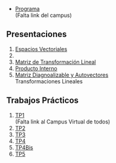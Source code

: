 <body>

<ul>
  <li><a href="resources/Programa.pdf">Programa</a></li> (Falta link del campus)
</ul>

<h2 id="presentaciones">Presentaciones</h2>

<ol>
  <li><a href="https://github.com/MatiasCicilia/Algebra2/raw/master/docs/Espacios%20Vectoriales.pdf">Espacios Vectoriales</a></li>
  <li><a href="https://github.com/MatiasCicilia/Algebra2/raw/master/docs/Transformaciones%20Lineales.pdf">
  <li><a href="https://github.com/MatiasCicilia/Algebra2/raw/master/docs/Matriz%20de%20Transformacion%20Lineal.pdf">
  Matriz de Transformación Lineal</a></li>
  <li><a href="https://github.com/MatiasCicilia/Algebra2/raw/master/docs/Producto%20Interno.pdf">Producto Interno</a></li>
  <li><a href="https://github.com/MatiasCicilia/Algebra2/raw/master/docs/Matriz%20Diagonalizable%20y%20Autovectores.pdf">
  Matriz Diagnoalizable y Autovectores</a></li>
  Transformaciones Lineales</a></li>
</ol>

<h2 id="trabajos-prcticos">Trabajos Prácticos</h2>

<ol>
  <li><a href="practice/1">TP1</a></li> (Falta link al Campus Virtual de todos)
  <li><a href="practice/2">TP2</a></li>
  <li><a href="practice/3">TP3</a></li>
  <li><a href="practice/4">TP4</a></li>
  <li><a href="practice/4bis">TP4Bis</a></li>
  <li><a href="practice/5">TP5</a></li>
</ol>

</body>
